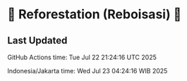 
# 🌳 Reforestation (Reboisasi) 🌲

## Last Updated

GitHub Actions time: Tue Jul 22 21:24:16 UTC 2025

Indonesia/Jakarta time: Wed Jul 23 04:24:16 WIB 2025
